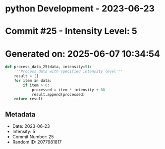 ﻿# python Development - 2023-06-23
# Commit #25 - Intensity Level: 5
# Generated on: 2025-06-07 10:34:54
```python
def process_data_25(data, intensity=5):
    '''Process data with specified intensity level'''
    result = []
    for item in data:
        if item > 0:
            processed = item * intensity + 88
            result.append(processed)
    return result
```
## Metadata
- Date: 2023-06-23
- Intensity: 5
- Commit Number: 25
- Random ID: 2077981817
